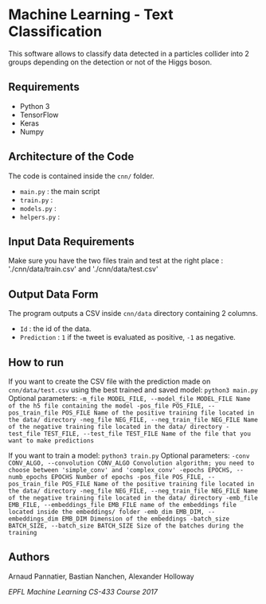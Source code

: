 # Machine Learning - Text Classification

This software allows to classify data detected in a particles collider into 2 groups depending on the detection or not of the Higgs boson.

## Requirements
- Python 3
- TensorFlow
- Keras
- Numpy

## Architecture of the Code
The code is contained inside the `cnn/` folder.
- `main.py` : the main script
- `train.py` :
- `models.py` :
- `helpers.py` :

## Input Data Requirements
Make sure you have the two files train and test at the right place : './cnn/data/train.csv' and './cnn/data/test.csv'

## Output Data Form
The program outputs a CSV inside `cnn/data` directory containing 2 columns.
- `Id` : the id of the data.
- `Prediction` : `1` if the tweet is evaluated as positive, `-1` as negative.

## How to run
If you want to create the CSV file with the prediction made on `cnn/data/test.csv` using the best trained and saved model:
`python3 main.py`
Optional parameters:
`-m_file MODEL_FILE, --model_file MODEL_FILE
                        Name of the h5 file containing the model
  -pos_file POS_FILE, --pos_train_file POS_FILE
                        Name of the positive training file located in the
                        data/ directory
  -neg_file NEG_FILE, --neg_train_file NEG_FILE
                        Name of the negative training file located in the
                        data/ directory
  -test_file TEST_FILE, --test_file TEST_FILE
                        Name of the file that you want to make predictions`

If you want to train a model:
`python3 train.py`
Optional parameters:
`-conv CONV_ALGO, --convolution CONV_ALGO
                        Convolution algorithm; you need to choose between
                        'simple_conv' and 'complex_conv'
  -epochs EPOCHS, --numb_epochs EPOCHS
                        Number of epochs
  -pos_file POS_FILE, --pos_train_file POS_FILE
                        Name of the positive training file located in the
                        data/ directory
  -neg_file NEG_FILE, --neg_train_file NEG_FILE
                        Name of the negative training file located in the
                        data/ directory
  -emb_file EMB_FILE, --embeddings_file EMB_FILE
                        name of the embeddings file located inside the
                        embeddings/ folder
  -emb_dim EMB_DIM, --embeddings_dim EMB_DIM
                        Dimension of the embeddings
  -batch_size BATCH_SIZE, --batch_size BATCH_SIZE
                        Size of the batches during the training`

## Authors
Arnaud Pannatier, Bastian Nanchen, Alexander Holloway

_EPFL Machine Learning CS-433 Course 2017_
